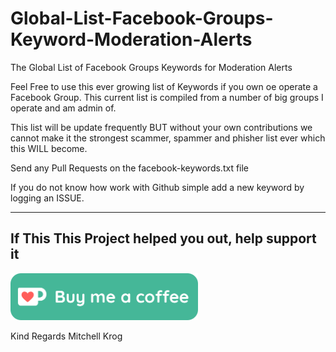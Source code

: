 # Global-List-Facebook-Groups-Keyword-Moderation-Alerts
The Global List of Facebook Groups Keywords for Moderation Alerts

Feel Free to use this ever growing list of Keywords if you own oe operate a Facebook Group.
This current list is compiled from a number of big groups I operate and am admin of.

This list will be update frequently BUT without your own contributions we cannot make it the strongest scammer, spammer and phisher list ever which this WILL become.

Send any Pull Requests on the facebook-keywords.txt file

If you do not know how work with Github simple add a new keyword by logging an ISSUE.

************************************************
## If This This Project helped you out, help support it 

[<img src="https://github.com/mitchellkrogza/nginx-ultimate-bad-bot-blocker/blob/master/.assets/kofi4.png" alt="Buy me COFFEE" width="300"/>](https://www.buymeacoffee.com/mitchellkrog)


Kind Regards
Mitchell Krog
